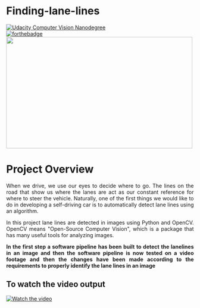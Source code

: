 # Finding-lane-lines
[![Udacity Computer Vision Nanodegree](http://tugan0329.bitbucket.io/imgs/github/cvnd.svg)](https://www.udacity.com/course/computer-vision-nanodegree--nd891)<br> 
[![forthebadge](https://forthebadge.com/images/badges/made-with-python.svg)](https://forthebadge.com)<br>
<img src="examples/laneLines_thirdPass.jpg" height="300" width="500"><br>
# Project Overview
<p align="justify">When we drive, we use our eyes to decide where to go. The lines on the road that show us where the lanes are act as our constant reference for where to steer the vehicle. Naturally, one of the first things we would like to do in developing a self-driving car is to automatically detect lane lines using an algorithm.</p>
<p align="justify">In this project lane lines are detected in images using Python and OpenCV. OpenCV means "Open-Source Computer Vision", which is a package that has many useful tools for analyzing images.</p>
<b><p align="justify">In the first step a software pipeline has been built to detect the lanelines in an image and then the software pipeline is now tested on a video footage and then the changes have been made according to the requirements to properly identify the lane lines in an image</p></b>

## To watch the video output
[![Watch the video](https://user-images.githubusercontent.com/48044041/82486501-94f7f100-9afa-11ea-815d-a80c59b07ec0.jpg)](https://youtu.be/A3FI2BrAuk0)
